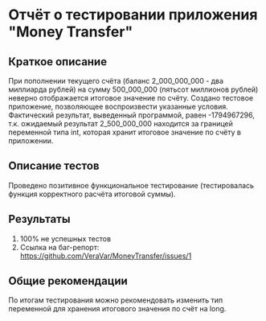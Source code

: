 # Отчёт о тестировании приложения "Money Transfer"

## Краткое описание
При пополнении текущего счёта (баланс 2_000_000_000 - два миллиарда рублей) на сумму 500_000_000 (пятьсот миллионов рублей) неверно отображается итоговое значение по счёту.
Создано тестовое приложение, позволяющее воспроизвести указанные условия. Фактический результат, выведенный программой, равен -1794967296, т.к. ожидаемый результат 2_500_000_000 находится за границей переменной типа int, которая хранит итоговое значение по счёту в приложении. 

## Описание тестов

Проведено позитивное функциональное тестирование (тестировалась функция корректного расчёта итоговой суммы).

## Результаты

1. 100% не успешных тестов
2. Ссылка на баг-репорт: https://github.com/VeraVar/MoneyTransfer/issues/1

## Общие рекомендации

По итогам тестирования можно рекомендовать изменить тип переменной для хранения итогового значения по счёт на long.
